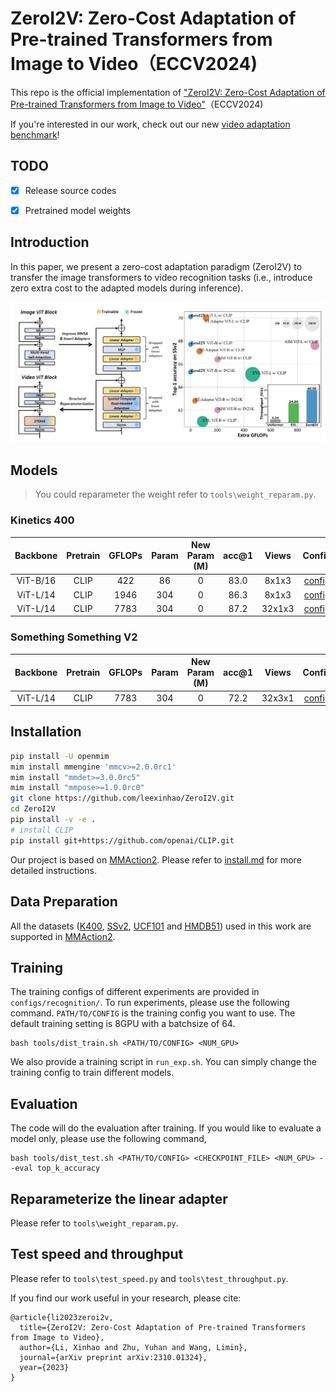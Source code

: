 # ZeroI2V: Zero-Cost Adaptation of Pre-trained Transformers from Image to Video（ECCV2024)

This repo is the official implementation of ["ZeroI2V: Zero-Cost Adaptation of Pre-trained Transformers from Image to Video"](https://arxiv.org/abs/2310.01324)（ECCV2024)

If you're interested in our work, check out our new [video adaptation benchmark](https://github.com/MCG-NJU/VideoEval)!

## TODO

- [x] Release source codes 
- [x] Pretrained model weights


## Introduction

In this paper, we present a zero-cost adaptation paradigm (ZeroI2V) to transfer the image transformers to video recognition tasks (i.e., introduce zero extra cost to the adapted models during inference).

<img src="img/image-20240708030404836.png" alt="image-20240708030404836" style="zoom:80%;" />


## Models

> You could reparameter the weight refer to `tools\weight_reparam.py`.
### Kinetics 400

| Backbone |  Pretrain   | GFLOPs | Param | New Param (M) | acc@1 | Views | Config | Checkpoint (before reparam) |
| :---: | :---: | :---: | :---: | :---: | :---: | :---: | :---: | :---: |
| ViT-B/16 | CLIP | 422 | 86 | 0 | 83.0 | 8x1x3 | [config](configs\recognition\vit_zero_clip\CLIP-B_k400_8x16x1.py) | [checkpoint](https://huggingface.co/MCG-NJU/ZeroI2V) |
| ViT-L/14 | CLIP | 1946 | 304 | 0 | 86.3 | 8x1x3 | [config](configs\recognition\vit_zero_clip\CLIP-B_k400_8x16x1.py) | [checkpoint](https://huggingface.co/MCG-NJU/ZeroI2V) |
| ViT-L/14 | CLIP | 7783 | 304 | 0 | 87.2 | 32x1x3 | [config](configs\recognition\vit_zero_clip\CLIP-L_k400_32x4x1.py) | [checkpoint](https://huggingface.co/MCG-NJU/ZeroI2V) |

### Something Something V2

| Backbone |  Pretrain   | GFLOPs | Param | New Param (M) | acc@1 | Views | Config | Checkpoint (before reparam) |
| :---: | :---: | :---: | :---: | :---: | :---: | :---: | :---: |:---: |
| ViT-L/14 | CLIP | 7783 | 304 | 0 | 72.2 | 32x3x1 |[config](configs\recognition\vit_zero_clip\CLIP-L_sthv2_u32.py)| [checkpoint](https://huggingface.co/MCG-NJU/ZeroI2V) |

## Installation


```bash
pip install -U openmim
mim install mmengine 'mmcv>=2.0.0rc1'
mim install "mmdet>=3.0.0rc5"
mim install "mmpose>=1.0.0rc0"
git clone https://github.com/leexinhao/ZeroI2V.git
cd ZeroI2V
pip install -v -e .
# install CLIP
pip install git+https://github.com/openai/CLIP.git
```
Our project is based on [MMAction2](https://github.com/open-mmlab/mmaction2). Please refer to [install.md](https://mmaction2.readthedocs.io/en/1.x/get_started.html) for more detailed instructions.

## Data Preparation

All the datasets ([K400](https://github.com/open-mmlab/mmaction2/blob/master/tools/data/kinetics/README.md), [SSv2](https://github.com/open-mmlab/mmaction2/blob/master/tools/data/sthv2/README.md), [UCF101](https://github.com/open-mmlab/mmaction2/blob/main/tools/data/ucf101/README.md) and [HMDB51](https://github.com/open-mmlab/mmaction2/blob/main/tools/data/hmdb51/README.md)) used in this work are supported in [MMAction2](https://github.com/open-mmlab/mmaction2).

## Training

The training configs of different experiments are provided in `configs/recognition/`. To run experiments, please use the following command. `PATH/TO/CONFIG` is the training config you want to use. The default training setting is 8GPU with a batchsize of 64.

```shell
bash tools/dist_train.sh <PATH/TO/CONFIG> <NUM_GPU>
```

We also provide a training script in `run_exp.sh`. You can simply change the training config to train different models.

## Evaluation

The code will do the evaluation after training. If you would like to evaluate a model only, please use the following command,

```shell
bash tools/dist_test.sh <PATH/TO/CONFIG> <CHECKPOINT_FILE> <NUM_GPU> --eval top_k_accuracy
```
## Reparameterize the linear adapter

Please refer to `tools\weight_reparam.py`.
## Test speed and throughput

Please refer to `tools\test_speed.py` and `tools\test_throughput.py`.


If you find our work useful in your research, please cite:
```
@article{li2023zeroi2v,
  title={ZeroI2V: Zero-Cost Adaptation of Pre-trained Transformers from Image to Video},
  author={Li, Xinhao and Zhu, Yuhan and Wang, Limin},
  journal={arXiv preprint arXiv:2310.01324},
  year={2023}
}
```



